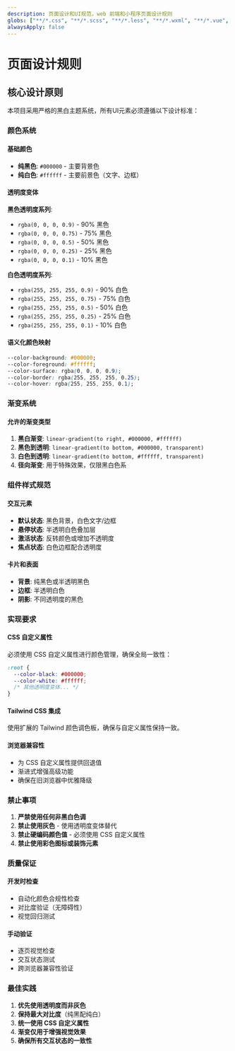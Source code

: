 ```yaml
---
description: 页面设计和UI规范，web 前端和小程序页面设计规则
globs: ["**/*.css", "**/*.scss", "**/*.less", "**/*.wxml", "**/*.vue", "**/*.jsx", "**/*.tsx"]
alwaysApply: false
---
```


# 页面设计规则

## 核心设计原则

本项目采用严格的黑白主题系统，所有UI元素必须遵循以下设计标准：

### 颜色系统

#### 基础颜色
- **纯黑色**: `#000000` - 主要背景色
- **纯白色**: `#ffffff` - 主要前景色（文字、边框）

#### 透明度变体
**黑色透明度系列**:
- `rgba(0, 0, 0, 0.9)` - 90% 黑色
- `rgba(0, 0, 0, 0.75)` - 75% 黑色  
- `rgba(0, 0, 0, 0.5)` - 50% 黑色
- `rgba(0, 0, 0, 0.25)` - 25% 黑色
- `rgba(0, 0, 0, 0.1)` - 10% 黑色

**白色透明度系列**:
- `rgba(255, 255, 255, 0.9)` - 90% 白色
- `rgba(255, 255, 255, 0.75)` - 75% 白色
- `rgba(255, 255, 255, 0.5)` - 50% 白色
- `rgba(255, 255, 255, 0.25)` - 25% 白色
- `rgba(255, 255, 255, 0.1)` - 10% 白色

#### 语义化颜色映射
```css
--color-background: #000000;
--color-foreground: #ffffff;
--color-surface: rgba(0, 0, 0, 0.9);
--color-border: rgba(255, 255, 255, 0.25);
--color-hover: rgba(255, 255, 255, 0.1);
```

### 渐变系统

#### 允许的渐变类型
1. **黑白渐变**: `linear-gradient(to right, #000000, #ffffff)`
2. **黑色到透明**: `linear-gradient(to bottom, #000000, transparent)`
3. **白色到透明**: `linear-gradient(to bottom, #ffffff, transparent)`
4. **径向渐变**: 用于特殊效果，仅限黑白色系

### 组件样式规范

#### 交互元素
- **默认状态**: 黑色背景，白色文字/边框
- **悬停状态**: 半透明白色叠加层
- **激活状态**: 反转颜色或增加不透明度
- **焦点状态**: 白色边框配合透明度

#### 卡片和表面
- **背景**: 纯黑色或半透明黑色
- **边框**: 半透明白色
- **阴影**: 不同透明度的黑色

### 实现要求

#### CSS 自定义属性
必须使用 CSS 自定义属性进行颜色管理，确保全局一致性：

```css
:root {
  --color-black: #000000;
  --color-white: #ffffff;
  /* 其他透明度变体... */
}
```

#### Tailwind CSS 集成
使用扩展的 Tailwind 颜色调色板，确保与自定义属性保持一致。

#### 浏览器兼容性
- 为 CSS 自定义属性提供回退值
- 渐进式增强高级功能
- 确保在旧浏览器中优雅降级

### 禁止事项

1. **严禁使用任何非黑白色调**
2. **禁止使用灰色** - 使用透明度变体替代
3. **禁止硬编码颜色值** - 必须使用 CSS 自定义属性
4. **禁止使用彩色图标或装饰元素**

### 质量保证

#### 开发时检查
- 自动化颜色合规性检查
- 对比度验证（无障碍性）
- 视觉回归测试

#### 手动验证
- 逐页视觉检查
- 交互状态测试
- 跨浏览器兼容性验证

### 最佳实践

1. **优先使用透明度而非灰色**
2. **保持最大对比度**（纯黑配纯白）
3. **统一使用 CSS 自定义属性**
4. **渐变仅用于增强视觉效果**
5. **确保所有交互状态的一致性**